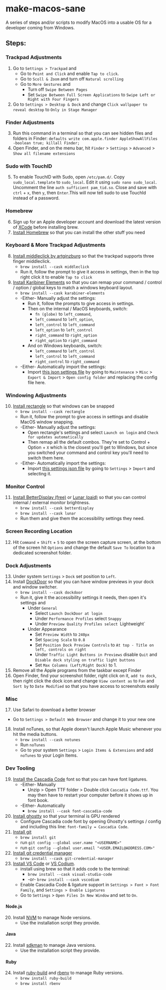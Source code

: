 # make-macos-sane
A series of steps and/or scripts to modify MacOS into a usable OS for a developer coming from Windows.

## Steps:

### Trackpad Adjustments

1. Go to `Settings > Trackpad` and
   * Go to `Point and Click` and enable `Tap to click`.
   * Go to `Scoll & Zoom` and turn off `Natural scrolling`
   * Go to `More Gestures` and
     * Turn off `Swipe Between Pages`
     * Set `Swipe Between Full Screen Applications` to `Swipe Left or Right with Four Fingers`  
2. Go to `Settings > Desktop & Dock` and change `Click wallpaper to reveal desktop` to `Only in Stage Manager`

### Finder Adjustments
3. Run this command in a terminal so that you can see hidden files and folders in Finder: `defaults write com.apple.finder AppleShowAllFiles -boolean true; killall Finder;`
4. Open Finder, and on the menu bar, hit `Finder` > `Settings` > `Advanced` > `Show all filename extensions`

### Sudo with TouchID
5. To enable TouchID with Sudo, open `/etc/pam.d/`. Copy `sudo_local.template` to `sudo_local`. Edit it using `sudo nano sudo_local`. Uncomment the line `auth sufficient pam_tid.so`. Close and save with `ctrl` + `x`, then `y`, then `Enter`.This will now tell sudo to use TouchId instead of a password.

### Homebrew
6. Sign up for an Apple developer account and download the latest version of [XCode](https://developer.apple.com/download/all/?q=xcode) before installing brew.
7. [Install Homebrew](https://brew.sh/) so that you can install the other stuff you need

### Keyboard & More Trackpad Adjustments
8. [Install middleclick by artginzburg](https://github.com/artginzburg/MiddleClick-Sonoma) so that the trackpad supports three finger middleclick.
   * `brew install --cask middleclick`
   * Run it, follow the prompt to give it access in settings, then in the top right click it to enable `Tap to click`
9. [Install Karibiner Elements](https://karabiner-elements.pqrs.org) so that you can remap your command / control / option / global keys to match a windows keyboard layout.
    * `brew install --cask karabiner-elements`
    * -Either- Manually adjust the settings:
      * Run it, follow the prompts to give access in settings.
      * Then on the internal / MacOS keyboards, switch:
        * `fn (globe)` to `left_command`,
        * `left_command` to `left_option`,
        * `left_control` to `left_command`
        * `left_option` to `left_control`
        * `right_command` to `right_option`
        * `right_option` to `right_command`
      * And on Windows keyboards, switch:
        * `left_command` to `left_control`
        * `left_control` to `left_command`
        * `right_control` to `right_command`
    * -Either- Automatically import the settings:
        * Import [this json settings file](/configs/karabiner-elements/karabiner.json) by going to `Maintenance` > `Misc` > `Export & Import` > `Open config folder` and replacing the config file here.

### Windowing Adjustments
10. [Install rectangle](https://rectangleapp.com/) so that windows can be snapped
    * `brew install --cask rectangle`
    * Run it, follow the prompt to give access in settings and disable MacOS window snapping.
    * -Either- Manually adjust the settings:
      * Open  rectangle's settings and select `Launch on login` and `Check for updates automatically`
      * Then remap all the default combos. They're set to Control + Option + `X` which is the closest you'll get to Windows, but since you switched your command and control key you'll need to switch them here.
    * -Either- Automatically import the settings:
      * Import [this settings json file](/configs/rectangle/RectangleConfig.json) by going to `Settings` > `Import` and selecting it.

### Monitor Control
11. [Install BetterDisplay (free)](https://betterdisplay.pro/) or [Lunar (paid)](https://lunar.fyi) so that you can control internal / external monitor brightness.
    *   `brew install --cask betterdisplay`
    *   `brew install --cask lunar`
    *   Run them and give them the accessibility settings they need.
   
### Screen Recording Location
12. Hit `Command` + `Shift` + `5` to open the screen capture screen, at the bottom of the screen hit `Options` and change the default `Save To` location to a dedicated screenshot folder.

### Dock Adjustments
13. Under system `Settings` > `Dock` set position to `Left`.
14. Install [DockDoor](https://github.com/ejbills/DockDoor) so that you can have window previews in your dock and window switcher.
    * `brew install --cask dockdoor`
    * Run it, give it the accessibility settings it needs, then open it's settings and
      * Under `General`
        * Select `Launch DockDoor at login`
        * Under `Performance Profiles` select `Snappy`
        * Under `Preview Quality Profiles select `Lightweight`
      * Under Appearance
        * Set `Preview Width` to `240px`
        * Set `Spacing Scale` to `0.8`
        * Set `Position Dock Preview Controls` to `At top - Title on left, controls on right`
        * Under `Traffic Light Buttons in Previews` disable `Quit` and `Disable dock styling on traffic light buttons`
        * Set `Max Columns (Left/Right Dock)` to 1.
15. Remove all the Apple programs from the taskbar except Finder
16. Open Finder, find your screenshot folder, right click on it, `add to dock`, then right click the dock icon and change `View content as` to `Fan` and `Sort by` to `Date Modified` so that you have access to screenshots easily

### Misc
17. Use Safari to download a better browser
   * Go to `Settings > Default Web Browser` and change it to your new one
18. Install noTunes, so that Apple doesn't launch Apple Music whenever you hit the media buttons. 
    * `brew install --cask notunes`
    * Run `noTunes`
    * Go to your system `Settings` > `Login Items & Extensions` and add `noTunes` to your Login Items.

### Dev Tooling
19. [Install the Cascadia Code](https://github.com/microsoft/cascadia-code/releases) font so that you can have font ligatures.
    * -Either- Manually
      * Unzip > Open TTF folder > Double click `Cascadia Code.ttf`. You may then have to restart your computer before it shows up in font book.
    * -Either- Automatically
      * `brew install --cask font-cascadia-code`
20. [Install ghostty](https://ghostty.org) so that your terminal is GPU rendered
    * Configure Cascadia code font by opening Ghostty's settings / config and including this line: `font-family = Cascadia Code`.
21. [Install git](https://git-scm.com/download/mac)
    * `brew install git`
    * run `git config --global user.name "<USERNAME>"`
    * run `git config --global user.email "<USER.EMAIL@ADDRESS.COM>"`
22. [Install git credential manager](https://github.com/git-ecosystem/git-credential-manager/blob/release/docs/install.md)
    * `brew install --cask git-credential-manager`
23. [Install VS Code](https://code.visualstudio.com/Download) or [VS Codium](https://vscodium.com/).
    * install using brew so that it adds code to the terminal:
      * `brew install --cask visual-studio-code`
      * -or- `brew install --cask vscodium`
    * Enable Cascadia Code & ligature support in `Settings > Font > Font Family`, and `Settings > Enable Ligatures`
    * Go to `Settings` > `Open Files In New Window` and set to `On`.

#### Node.js
20. Install [NVM](https://nvm.sh/) to manage Node versions.
    * Use the installation script they provide.

#### Java
22. Install [sdkman](https://sdkman.io/) to manage Java versions.
    * Use the installation script they provide.

#### Ruby
24. Install [ruby-build](https://github.com/rbenv/ruby-build) and [rbenv](https://github.com/rbenv/rbenv) to manage Ruby versions.
    * `brew install ruby-build`
    * `brew install rbenv`


